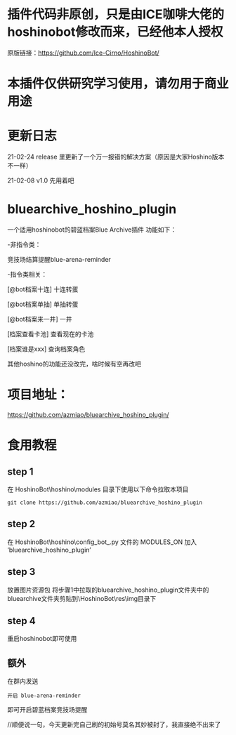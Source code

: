 
# 插件代码非原创，只是由ICE咖啡大佬的hoshinobot修改而来，已经他本人授权
原版链接：https://github.com/Ice-Cirno/HoshinoBot/

# 本插件仅供研究学习使用，请勿用于商业用途

# 更新日志

21-02-24    release 里更新了一个万一报错的解决方案（原因是大家Hoshino版本不一样）

21-02-08    v1.0    先用着吧

# bluearchive_hoshino_plugin
一个适用hoshinobot的碧蓝档案Blue Archive插件
功能如下：

-非指令类：

  竞技场结算提醒blue-arena-reminder

-指令类相关：

  [@bot档案十连] 十连转蛋

  [@bot档案单抽] 单抽转蛋

  [@bot档案来一井] 一井

  [档案查看卡池] 查看现在的卡池

  [档案谁是xxx] 查询档案角色

其他hoshino的功能还没改完，啥时候有空再改吧

# 项目地址：
https://github.com/azmiao/bluearchive_hoshino_plugin/

# 食用教程

## step 1
在 HoshinoBot\hoshino\modules 目录下使用以下命令拉取本项目
```
git clone https://github.com/azmiao/bluearchive_hoshino_plugin
```
## step 2
在 HoshinoBot\hoshino\config_bot_.py 文件的 MODULES_ON 加入 ‘bluearchive_hoshino_plugin’

## step 3
放置图片资源包
将步骤1中拉取的bluearchive_hoshino_plugin文件夹中的bluearchive文件夹剪贴到\HoshinoBot\res\img目录下

## step 4
重启hoshinobot即可使用

## 额外
在群内发送
```
开启 blue-arena-reminder
```
即可开启碧蓝档案竞技场提醒



//顺便说一句，今天更新完自己刷的初始号莫名其妙被封了，我直接绝不出来了
